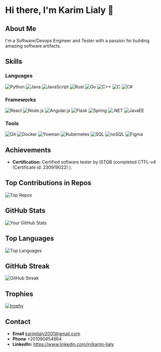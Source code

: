 # Hi there, I'm Karim Lialy 👋

## About Me
I'm a Software/Devops Engineer and Tester with a passion for buliding amazing software artifacts.

## Skills
  ### Languages
  ![Python](https://img.shields.io/badge/Python-3776AB?style=for-the-badge&logo=python&logoColor=white)
  ![Java](https://img.shields.io/badge/Java-007396?style=for-the-badge&logo=java&logoColor=white)
  ![JavaScript](https://img.shields.io/badge/JavaScript-F7DF1E?style=for-the-badge&logo=javascript&logoColor=black)
  ![Rust](https://img.shields.io/badge/Rust-000000?style=for-the-badge&logo=rust&logoColor=white)
  ![Go](https://img.shields.io/badge/Go-00ADD8?style=for-the-badge&logo=go&logoColor=white)
  ![C++](https://img.shields.io/badge/C++-00599C?style=for-the-badge&logo=cplusplus&logoColor=white)
  ![C](https://img.shields.io/badge/C-A8B9CC?style=for-the-badge&logo=c&logoColor=white)
  ![C#](https://img.shields.io/badge/C%23-239120?style=for-the-badge&logo=csharp&logoColor=white)
  
  ### Frameworks
  ![React](https://img.shields.io/badge/React-61DAFB?style=for-the-badge&logo=react&logoColor=black)
  ![Node.js](https://img.shields.io/badge/Node.js-339933?style=for-the-badge&logo=nodedotjs&logoColor=white)
  ![Angular.js](https://img.shields.io/badge/Angular.js-E23237?style=for-the-badge&logo=angular&logoColor=white)
  ![Flask](https://img.shields.io/badge/Flask-000000?style=for-the-badge&logo=flask&logoColor=white)
  ![Spring](https://img.shields.io/badge/Spring-6DB33F?style=for-the-badge&logo=spring&logoColor=white)
  ![.NET](https://img.shields.io/badge/.NET-512BD4?style=for-the-badge&logo=dotnet&logoColor=white)
  ![JavaEE](https://img.shields.io/badge/JavaEE-007396?style=for-the-badge&logo=java&logoColor=white)
  
  ### Tools
  ![Git](https://img.shields.io/badge/Git-F05032?style=for-the-badge&logo=git&logoColor=white)
  ![Docker](https://img.shields.io/badge/Docker-2496ED?style=for-the-badge&logo=docker&logoColor=white)
  ![Yoeman](https://img.shields.io/badge/Yeoman-2A3132?style=for-the-badge&logo=yeoman&logoColor=white)
  ![Kubernetes](https://img.shields.io/badge/Kubernetes-326CE5?style=for-the-badge&logo=kubernetes&logoColor=white)
  ![SQL](https://img.shields.io/badge/SQL-4479A1?style=for-the-badge&logo=postgresql&logoColor=white)
  ![noSQL](https://img.shields.io/badge/noSQL-4DB33D?style=for-the-badge&logo=mongodb&logoColor=white)
  ![Figma](https://img.shields.io/badge/Figma-F24E1E?style=for-the-badge&logo=figma&logoColor=white)


## Achievements
- **Certification:** Certified software tester by ISTQB (completed CTFL-v4 (Certificate id: 230919022) ).
  
## Top Contributions in Repos
![Top Repos](https://github-contributor-stats.vercel.app/api?username=Kemol001&limit=5&theme=dark&combine_all_yearly_contributions=true)

## GitHub Stats
![Your GitHub Stats](https://github-readme-stats.vercel.app/api?username=Kemol001&show_icons=true&theme=radical)

## Top Languages
![Top Languages](https://github-readme-stats.vercel.app/api/top-langs/?username=Kemol001&layout=compact&theme=radical)

## GitHub Streak
![GitHub Streak](https://github-readme-streak-stats.herokuapp.com/?user=Kemol001&theme=radical)

## Trophies
[![trophy](https://github-profile-trophy.vercel.app/?username=Kemol001&theme=radical)](https://github.com/ryo-ma/github-profile-trophy)

## Contact
- **Email** karimlialy2001@gmail.com
- **Phone** +201090854664
- **LinkedIn:** https://www.linkedin.com/in/karim-lialy
